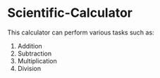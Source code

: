 # Scientific-Calculator

This calculator can perform various tasks such as:
1. Addition
2. Subtraction
3. Multiplication
4. Division